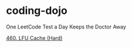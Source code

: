 # coding-dojo
One LeetCode Test a Day Keeps the Doctor Away

[460. LFU Cache (Hard)](day1.md#460.-lfu-cache-(hard))
